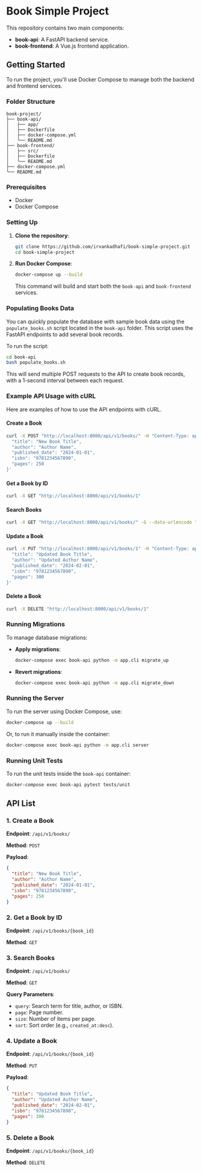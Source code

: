 
# Book Simple Project

This repository contains two main components:
- **book-api**: A FastAPI backend service.
- **book-frontend**: A Vue.js frontend application.

## Getting Started

To run the project, you'll use Docker Compose to manage both the backend and frontend services.

### Folder Structure

```
book-project/
├── book-api/
│   ├── app/
│   ├── Dockerfile
│   ├── docker-compose.yml
│   └── README.md
├── book-frontend/
│   ├── src/
│   ├── Dockerfile
│   └── README.md
├── docker-compose.yml
└── README.md
```

### Prerequisites

- Docker
- Docker Compose

### Setting Up

1. **Clone the repository**:

   ```bash
   git clone https://github.com/irvankadhafi/book-simple-project.git
   cd book-simple-project
   ```

2. **Run Docker Compose**:

   ```bash
   docker-compose up --build
   ```

   This command will build and start both the `book-api` and `book-frontend` services.

### Populating Books Data

You can quickly populate the database with sample book data using the `populate_books.sh` script located in the `book-api` folder. This script uses the FastAPI endpoints to add several book records.

To run the script:

```bash
cd book-api
bash populate_books.sh
```

This will send multiple POST requests to the API to create book records, with a 1-second interval between each request.

### Example API Usage with cURL

Here are examples of how to use the API endpoints with cURL.

#### Create a Book

```bash
curl -X POST "http://localhost:8000/api/v1/books/" -H "Content-Type: application/json" -d '{
  "title": "New Book Title",
  "author": "Author Name",
  "published_date": "2024-01-01",
  "isbn": "9781234567890",
  "pages": 250
}'
```

#### Get a Book by ID

```bash
curl -X GET "http://localhost:8000/api/v1/books/1"
```

#### Search Books

```bash
curl -X GET "http://localhost:8000/api/v1/books/" -G --data-urlencode "query=PostgreSQL" --data-urlencode "page=1" --data-urlencode "size=10" --data-urlencode "sort=created_at:desc"
```

#### Update a Book

```bash
curl -X PUT "http://localhost:8000/api/v1/books/1" -H "Content-Type: application/json" -d '{
  "title": "Updated Book Title",
  "author": "Updated Author Name",
  "published_date": "2024-02-01",
  "isbn": "9781234567890",
  "pages": 300
}'
```

#### Delete a Book

```bash
curl -X DELETE "http://localhost:8000/api/v1/books/1"
```

### Running Migrations

To manage database migrations:

- **Apply migrations**:

  ```bash
  docker-compose exec book-api python -m app.cli migrate_up
  ```

- **Revert migrations**:

  ```bash
  docker-compose exec book-api python -m app.cli migrate_down
  ```

### Running the Server

To run the server using Docker Compose, use:

```bash
docker-compose up --build
```

Or, to run it manually inside the container:

```bash
docker-compose exec book-api python -m app.cli server
```

### Running Unit Tests

To run the unit tests inside the `book-api` container:

```bash
docker-compose exec book-api pytest tests/unit
```

## API List

### 1. Create a Book

**Endpoint**: `/api/v1/books/`

**Method**: `POST`

**Payload**:

```json
{
  "title": "New Book Title",
  "author": "Author Name",
  "published_date": "2024-01-01",
  "isbn": "9781234567890",
  "pages": 250
}
```

### 2. Get a Book by ID

**Endpoint**: `/api/v1/books/{book_id}`

**Method**: `GET`

### 3. Search Books

**Endpoint**: `/api/v1/books/`

**Method**: `GET`

**Query Parameters**:
- `query`: Search term for title, author, or ISBN.
- `page`: Page number.
- `size`: Number of items per page.
- `sort`: Sort order (e.g., `created_at:desc`).

### 4. Update a Book

**Endpoint**: `/api/v1/books/{book_id}`

**Method**: `PUT`

**Payload**:

```json
{
  "title": "Updated Book Title",
  "author": "Updated Author Name",
  "published_date": "2024-02-01",
  "isbn": "9781234567890",
  "pages": 300
}
```

### 5. Delete a Book

**Endpoint**: `/api/v1/books/{book_id}`

**Method**: `DELETE`
